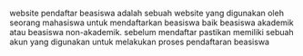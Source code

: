 website pendaftar beasiswa adalah sebuah website yang digunakan oleh seorang mahasiswa untuk mendaftarkan beasiswa baik beasiswa akademik atau beasiswa non-akademik. 
sebelum mendaftar pastikan memiliki sebuah akun yang digunakan untuk melakukan proses pendaftaran beasiswa
